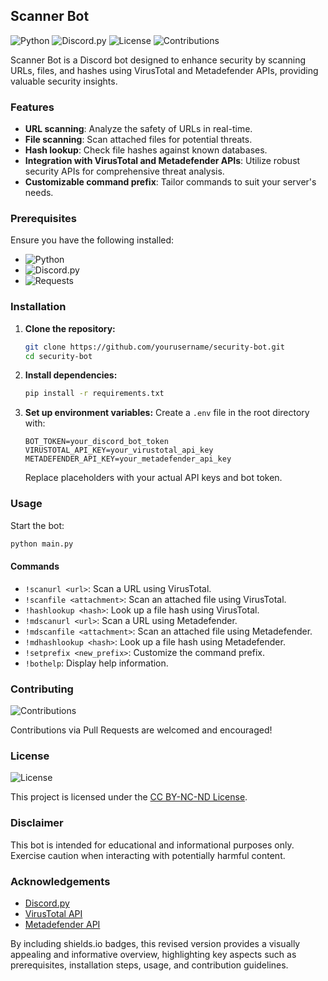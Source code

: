 ## Scanner Bot

![Python](https://img.shields.io/badge/python-3.7%2B-blue)
![Discord.py](https://img.shields.io/badge/discord.py-1.7.3-blue)
![License](https://img.shields.io/badge/license-CC%20BY--NC--ND-brightgreen)
![Contributions](https://img.shields.io/badge/contributions-welcome-brightgreen)

Scanner Bot is a Discord bot designed to enhance security by scanning URLs, files, and hashes using VirusTotal and Metadefender APIs, providing valuable security insights.

### Features

- **URL scanning**: Analyze the safety of URLs in real-time.
- **File scanning**: Scan attached files for potential threats.
- **Hash lookup**: Check file hashes against known databases.
- **Integration with VirusTotal and Metadefender APIs**: Utilize robust security APIs for comprehensive threat analysis.
- **Customizable command prefix**: Tailor commands to suit your server's needs.

### Prerequisites

Ensure you have the following installed:

- ![Python](https://img.shields.io/badge/python-3.7%2B-blue)
- ![Discord.py](https://img.shields.io/badge/discord.py-1.7.3-blue)
- ![Requests](https://img.shields.io/badge/requests-2.25.1-orange)

### Installation

1. **Clone the repository:**
   ```bash
   git clone https://github.com/yourusername/security-bot.git
   cd security-bot
   ```

2. **Install dependencies:**
   ```bash
   pip install -r requirements.txt
   ```

3. **Set up environment variables:**
   Create a `.env` file in the root directory with:
   ```env
   BOT_TOKEN=your_discord_bot_token
   VIRUSTOTAL_API_KEY=your_virustotal_api_key
   METADEFENDER_API_KEY=your_metadefender_api_key
   ```
   Replace placeholders with your actual API keys and bot token.

### Usage

Start the bot:
```bash
python main.py
```

#### Commands

- `!scanurl <url>`: Scan a URL using VirusTotal.
- `!scanfile <attachment>`: Scan an attached file using VirusTotal.
- `!hashlookup <hash>`: Look up a file hash using VirusTotal.
- `!mdscanurl <url>`: Scan a URL using Metadefender.
- `!mdscanfile <attachment>`: Scan an attached file using Metadefender.
- `!mdhashlookup <hash>`: Look up a file hash using Metadefender.
- `!setprefix <new_prefix>`: Customize the command prefix.
- `!bothelp`: Display help information.

### Contributing

![Contributions](https://img.shields.io/badge/contributions-welcome-brightgreen)

Contributions via Pull Requests are welcomed and encouraged!

### License

![License](https://img.shields.io/badge/license-CC%20BY--NC--ND-brightgreen)

This project is licensed under the [CC BY-NC-ND License](LICENSE).

### Disclaimer

This bot is intended for educational and informational purposes only. Exercise caution when interacting with potentially harmful content.

### Acknowledgements

- [Discord.py](https://discordpy.readthedocs.io/)
- [VirusTotal API](https://developers.virustotal.com/reference)
- [Metadefender API](https://www.opswat.com/developers/metadefender)

By including shields.io badges, this revised version provides a visually appealing and informative overview, highlighting key aspects such as prerequisites, installation steps, usage, and contribution guidelines.
